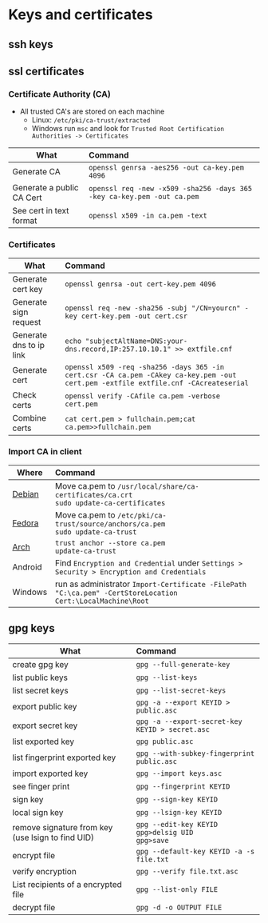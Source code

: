 # Keys and certificates

## ssh keys
## ssl certificates

### Certificate Authority (CA)

- All trusted CA's are stored on each machine
  - Linux:  ```/etc/pki/ca-trust/extracted```
  - Windows run ```msc``` and look for ```Trusted Root Certification Authorities -> Certificates```


| What                      | Command                                                                    |
| ------------------------- | :------------------------------------------------------------------------- |
| Generate CA               | ```openssl genrsa -aes256 -out ca-key.pem 4096```                          |
| Generate a public CA Cert | ```openssl req -new -x509 -sha256 -days 365 -key ca-key.pem -out ca.pem``` |
| See cert in text format   | ```openssl x509 -in ca.pem -text```                                        |



### Certificates

| What                    | Command                                                                                                                                |
| ----------------------- | :------------------------------------------------------------------------------------------------------------------------------------- |
| Generate cert key       | ```openssl genrsa -out cert-key.pem 4096```                                                                                            |
| Generate sign request   | ```openssl req -new -sha256 -subj "/CN=yourcn" -key cert-key.pem -out cert.csr```                                                      |
| Generate dns to ip link | ```echo "subjectAltName=DNS:your-dns.record,IP:257.10.10.1" >> extfile.cnf```                                                          |
| Generate cert           | ```openssl x509 -req -sha256 -days 365 -in cert.csr -CA ca.pem -CAkey ca-key.pem -out cert.pem -extfile extfile.cnf -CAcreateserial``` |
| Check  certs            | ```openssl verify -CAfile ca.pem -verbose cert.pem```                                                                                  |
| Combine certs           | ```cat cert.pem > fullchain.pem;cat ca.pem>>fullchain.pem```                                                                           |



### Import CA in client
| Where                                                                                       | Command                                                                                                        |
| ------------------------------------------------------------------------------------------- | :------------------------------------------------------------------------------------------------------------- |
| [Debian](https://wiki.debian.org/Self-Signed_Certificate)                                   | Move ca.pem to ```/usr/local/share/ca-certificates/ca.crt``` <br> ```sudo update-ca-certificates```            |
| [Fedora](https://docs.fedoraproject.org/en-US/quick-docs/using-shared-system-certificates/) | Move ca.pem to ```/etc/pki/ca-trust/source/anchors/ca.pem``` <br> ```sudo update-ca-trust```                   |
| [Arch](https://wiki.archlinux.org/title/User:Grawity/Adding_a_trusted_CA_certificate)       | ```trust anchor --store ca.pem``` <br> ```update-ca-trust```                                                   |
| Android                                                                                     | Find ```Encryption and Credential```   under ```Settings > Security > Encryption and Credentials```            |
| Windows                                                                                     | run as administrator ```Import-Certificate -FilePath "C:\ca.pem" -CertStoreLocation Cert:\LocalMachine\Root``` |


## gpg keys

| What                                              | Command                                                                   |
| ------------------------------------------------- | :------------------------------------------------------------------------ |
| create gpg key                                    | ```gpg --full-generate-key```                                             |
| list public keys                                  | ```gpg --list-keys```                                                     |
| list secret keys                                  | ```gpg --list-secret-keys```                                              |
| export public key                                 | ```gpg -a --export KEYID > public.asc```                                  |
| export secret key                                 | ```gpg -a --export-secret-key KEYID > secret.asc```                       |
| list exported key                                 | ```gpg public.asc```                                                      |
| list fingerprint exported key                     | ```gpg --with-subkey-fingerprint public.asc```                            |
| import exported key                               | ```gpg --import keys.asc```                                               |
| see finger print                                  | ```gpg --fingerprint KEYID```                                             |
| sign key                                          | ```gpg --sign-key KEYID```                                                |
| local sign key                                    | ```gpg --lsign-key KEYID```                                               |
| remove signature from key (use lsign to find UID) | ```gpg --edit-key KEYID``` <br> ```gpg>delsig UID```  <br> ```gpg>save``` |
| encrypt file                                      | ```gpg --default-key KEYID -a -s file.txt```                              |
| verify encryption                                 | ```gpg --verify file.txt.asc```                                           |
| List recipients of a encrypted file               | ```gpg --list-only FILE```                                                |
| decrypt file                                      | ```gpg -d -o OUTPUT FILE```                                               |



